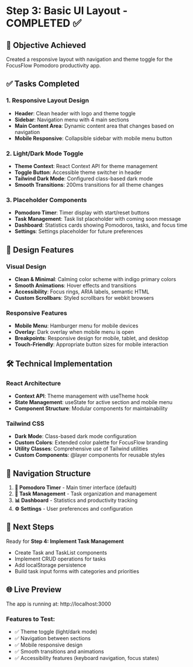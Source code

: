# Step 3: Basic UI Layout - COMPLETED ✅

## 🎯 Objective Achieved
Created a responsive layout with navigation and theme toggle for the FocusFlow Pomodoro productivity app.

## ✅ Tasks Completed

### 1. Responsive Layout Design
- **Header**: Clean header with logo and theme toggle
- **Sidebar**: Navigation menu with 4 main sections
- **Main Content Area**: Dynamic content area that changes based on navigation
- **Mobile Responsive**: Collapsible sidebar with mobile menu button

### 2. Light/Dark Mode Toggle
- **Theme Context**: React Context API for theme management
- **Toggle Button**: Accessible theme switcher in header
- **Tailwind Dark Mode**: Configured class-based dark mode
- **Smooth Transitions**: 200ms transitions for all theme changes

### 3. Placeholder Components
- **Pomodoro Timer**: Timer display with start/reset buttons
- **Task Management**: Task list placeholder with coming soon message
- **Dashboard**: Statistics cards showing Pomodoros, tasks, and focus time
- **Settings**: Settings placeholder for future preferences

## 🎨 Design Features

### Visual Design
- **Clean & Minimal**: Calming color scheme with indigo primary colors
- **Smooth Animations**: Hover effects and transitions
- **Accessibility**: Focus rings, ARIA labels, semantic HTML
- **Custom Scrollbars**: Styled scrollbars for webkit browsers

### Responsive Features
- **Mobile Menu**: Hamburger menu for mobile devices
- **Overlay**: Dark overlay when mobile menu is open
- **Breakpoints**: Responsive design for mobile, tablet, and desktop
- **Touch-Friendly**: Appropriate button sizes for mobile interaction

## 🛠️ Technical Implementation

### React Architecture
- **Context API**: Theme management with useTheme hook
- **State Management**: useState for active section and mobile menu
- **Component Structure**: Modular components for maintainability

### Tailwind CSS
- **Dark Mode**: Class-based dark mode configuration
- **Custom Colors**: Extended color palette for FocusFlow branding
- **Utility Classes**: Comprehensive use of Tailwind utilities
- **Custom Components**: @layer components for reusable styles

## 📱 Navigation Structure
1. **🍅 Pomodoro Timer** - Main timer interface (default)
2. **📝 Task Management** - Task organization and management
3. **📊 Dashboard** - Statistics and productivity tracking
4. **⚙️ Settings** - User preferences and configuration

## 🚀 Next Steps
Ready for **Step 4: Implement Task Management**
- Create Task and TaskList components
- Implement CRUD operations for tasks
- Add localStorage persistence
- Build task input forms with categories and priorities

## 🌐 Live Preview
The app is running at: http://localhost:3000

### Features to Test:
- ✅ Theme toggle (light/dark mode)
- ✅ Navigation between sections
- ✅ Mobile responsive design
- ✅ Smooth transitions and animations
- ✅ Accessibility features (keyboard navigation, focus states)
